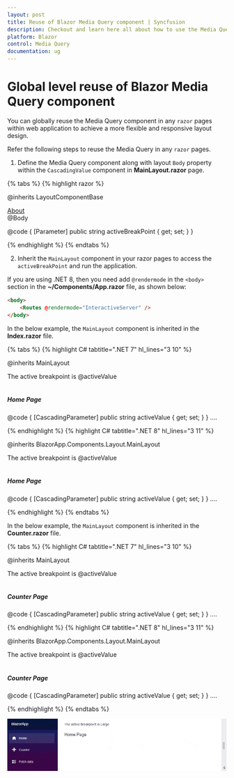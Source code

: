 ```yaml
---
layout: post
title: Reuse of Blazor Media Query component | Syncfusion
description: Checkout and learn here all about how to use the Media Query component at the global level reuse on all pages and much more.
platform: Blazor
control: Media Query
documentation: ug
---
```


# Global level reuse of Blazor Media Query component

You can globally reuse the Media Query component in any `razor` pages within web application to achieve a more flexible and responsive layout design. 

Refer the following steps to reuse the Media Query in any `razor` pages.

1. Define the Media Query component along with layout `Body` property within the `CascadingValue` component in **MainLayout.razor** page.

{% tabs %}
{% highlight razor %}

@inherits LayoutComponentBase

<div class="page">
    <div class="sidebar">
        <NavMenu />
    </div>
    <main>
        <div class="top-row px-4">
            <a href="https://docs.microsoft.com/aspnet/" target="_blank">About</a>
        </div>
        <article class="content px-4">
            <CascadingValue Value="@activeBreakPoint">
                <SfMediaQuery @bind-ActiveBreakPoint="activeBreakPoint"></SfMediaQuery>
                @Body
            </CascadingValue>
        </article>
    </main>
</div>

@code {
    [Parameter]
    public string activeBreakPoint { get; set; }
}

{% endhighlight %}
{% endtabs %}

2. Inherit the `MainLayout` component in your razor pages to access the `activeBreakPoint` and run the application.

If you are using .NET 8, then you need add `@rendermode` in the `<body>` section in the **~/Components/App.razor** file, as shown below:

```html
<body>
    <Routes @rendermode="InteractiveServer" />
</body>
```

In the below example, the `MainLayout` component is inherited in the **Index.razor** file.

{% tabs %}
{% highlight C# tabtitle=".NET 7" hl_lines="3 10" %}

@inherits MainLayout

The active breakpoint is @activeValue
<br/><br/>
<h5>Home Page</h5>

@code {
    [CascadingParameter]
    public string activeValue { get; set; }
}
....

{% endhighlight %}
{% highlight C# tabtitle=".NET 8" hl_lines="3 11" %}

@inherits BlazorApp.Components.Layout.MainLayout

The active breakpoint is @activeValue
<br /><br />
<h5>Home Page</h5>

@code {
    [CascadingParameter]
    public string activeValue { get; set; }
}
....

{% endhighlight %}
{% endtabs %}

In the below example, the `MainLayout` component is inherited in the **Counter.razor** file.

{% tabs %}
{% highlight C# tabtitle=".NET 7" hl_lines="3 10" %}

@inherits MainLayout

The active breakpoint is @activeValue
<br/><br/>
<h5>Counter Page</h5>

@code {
    [CascadingParameter]
    public string activeValue { get; set; }
}
....

{% endhighlight %}
{% highlight C# tabtitle=".NET 8" hl_lines="3 11" %}

@inherits BlazorApp.Components.Layout.MainLayout

The active breakpoint is @activeValue
<br /><br />
<h5>Counter Page</h5>

@code {
    [CascadingParameter]
    public string activeValue { get; set; }
}
....

{% endhighlight %}
{% endtabs %}

![Reusable Blazor Media Query Component](images/blazor-media-query-reusable.gif)